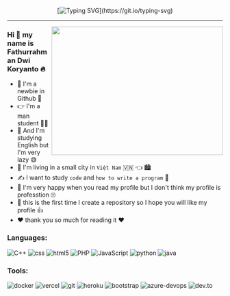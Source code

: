 <div align="center">

[![Typing SVG](https://readme-typing-svg.demolab.com?font=Jersey+15&size=30&pause=1000&color=DA00FF&background=9D56FF00&center=true&vCenter=true&repeat=true&random=false&width=435&lines=Welcome+To+My+Github+Profile.)](https://git.io/typing-svg)  

<div align="left">

<hr width="100%">
    
<img  align="right" src="https://user-images.githubusercontent.com/74038190/212750680-266fa8aa-39f1-4e8b-8873-7181dbaf3d7c.gif" width="400" height="300">

<div>
            <h3>Hi 👋 my name is Fathurrahman Dwi Koryanto 🔥</h3>
    </a>
    <ul>
        <li>
            🤗 I'm a newbie in Github 🥳
        </li>
        <li>
            👉 I'm a man student 👨‍🎓
        </li>
        <li>
            📝 And I'm studying English but I'm very lazy 😅
        </li>
        <li>
            🏡 I'm living in a small city in <code>Việt Nam</code> 🇻🇳 👈 🏙️
        </li>
        <li>
            ✍️ I want to study <code>code</code> and <code>how to write a program</code> 👀
        </li>
        <li>
            💯 I'm very happy when you read my profile but I don't think my profile is professtion 🙄
        </li>
        <li>
            💬 this is the first time I create a repository so I hope you will like my profile 👍
        </li>
        <li>
            ❤️ thank you so much for reading it ❤️
        </li>
    </ul>
    </div>
    <!-- <div>
        <h3 align="left">Languages and Tools:</h3>
        <p align="left"> <a href="https://azure.microsoft.com/en-in/" target="_blank" rel="noreferrer"> <img
                    src="https://www.vectorlogo.zone/logos/microsoft_azure/microsoft_azure-icon.svg" alt="azure"
                    width="40" height="40" /> </a> <a href="https://www.w3schools.com/cpp/" target="_blank"
                rel="noreferrer"> <img
                    src="https://raw.githubusercontent.com/devicons/devicon/master/icons/cplusplus/cplusplus-original.svg"
                    alt="cplusplus" width="40" height="40" /> </a> <a href="https://www.w3schools.com/css/"
                target="_blank" rel="noreferrer"> <img
                    src="https://raw.githubusercontent.com/devicons/devicon/master/icons/css3/css3-original-wordmark.svg"
                    alt="css3" width="40" height="40" /> </a> <a href="https://www.docker.com/" target="_blank"
                rel="noreferrer"> <img
                    src="https://raw.githubusercontent.com/devicons/devicon/master/icons/docker/docker-original-wordmark.svg"
                    alt="docker" width="40" height="40" /> </a> <a href="https://git-scm.com/" target="_blank"
                rel="noreferrer"> <img src="https://www.vectorlogo.zone/logos/git-scm/git-scm-icon.svg" alt="git"
                    width="40" height="40" /> </a> <a href="https://heroku.com" target="_blank" rel="noreferrer"> <img
                    src="https://www.vectorlogo.zone/logos/heroku/heroku-icon.svg" alt="heroku" width="40"
                    height="40" /> </a> <a href="https://www.w3.org/html/" target="_blank" rel="noreferrer"> <img
                    src="https://raw.githubusercontent.com/devicons/devicon/master/icons/html5/html5-original-wordmark.svg"
                    alt="html5" width="40" height="40" /> </a> <a href="https://www.java.com" target="_blank"
                rel="noreferrer"> <img
                    src="https://raw.githubusercontent.com/devicons/devicon/master/icons/java/java-original.svg"
                    alt="java" width="40" height="40" /> </a> <a href="https://www.linux.org/" target="_blank"
                rel="noreferrer"> <img
                    src="https://raw.githubusercontent.com/devicons/devicon/master/icons/linux/linux-original.svg"
                    alt="linux" width="40" height="40" /> </a> <a href="https://www.microsoft.com/en-us/sql-server"
                target="_blank" rel="noreferrer"> <img
                    src="https://www.svgrepo.com/show/303229/microsoft-sql-server-logo.svg" alt="mssql" width="40"
                    height="40" /> </a>
            <a href="https://getbootstrap.com" target="_blank" rel="noreferrer"> <img
                    src="https://raw.githubusercontent.com/devicons/devicon/master/icons/bootstrap/bootstrap-plain-wordmark.svg"
                    alt="bootstrap" width="40" height="40" /> </a>
            <a href="https://nodejs.org" target="_blank" rel="noreferrer"> <img
                    src="https://raw.githubusercontent.com/devicons/devicon/master/icons/nodejs/nodejs-original-wordmark.svg"
                    alt="nodejs" width="40" height="40" /> </a>
            <a href="https://cloud.google.com" target="_blank" rel="noreferrer"> <img
                    src="https://www.vectorlogo.zone/logos/google_cloud/google_cloud-icon.svg" alt="gcp" width="40"
                    height="40" /> </a>
        </p>
    </div> -->
    <div>
        <h3>Languages:</h3>
        <p style="text-align: left;">
            <img src="https://img.shields.io/badge/C%2B%2B-00599C?style=for-the-badge&logo=c%2B%2B&logoColor=white" alt="C++">
            <img src="https://img.shields.io/badge/CSS3-1572B6?style=for-the-badge&logo=css3&logoColor=white" alt="css">
            <img src="https://img.shields.io/badge/HTML5-E34F26?style=for-the-badge&logo=html5&logoColor=white" alt="html5">
            <img src="https://img.shields.io/badge/PHP-777BB4?style=for-the-badge&logo=php&logoColor=white" alt="PHP">
            <img src="https://img.shields.io/badge/JavaScript-323330?style=for-the-badge&logo=javascript&logoColor=F7DF1E" alt="JavaScript">
            <img src="https://img.shields.io/badge/Python-FFD43B?style=for-the-badge&logo=python&logoColor=blue" alt="python">
            <img src="https://img.shields.io/badge/Java-ED8B00?style=for-the-badge&logo=java&logoColor=white" alt="java">
        </p>
        <h3>Tools:</h3>
        <p>
            <img src="https://img.shields.io/badge/Docker-2CA5E0?style=for-the-badge&logo=docker&logoColor=white" alt="docker">
            <img src="https://img.shields.io/badge/Vercel-000000?style=for-the-badge&logo=vercel&logoColor=white" alt="vercel">
            <img src="https://img.shields.io/badge/GIT-E44C30?style=for-the-badge&logo=git&logoColor=white" alt="git">
            <img src="https://img.shields.io/badge/Heroku-430098?style=for-the-badge&logo=heroku&logoColor=white" alt="heroku">
            <img src="https://img.shields.io/badge/Bootstrap-563D7C?style=for-the-badge&logo=bootstrap&logoColor=white" alt="bootstrap">
            <img src="https://img.shields.io/badge/Azure_DevOps-0078D7?style=for-the-badge&logo=azure-devops&logoColor=white" alt="azure-devops">
            <img src="https://img.shields.io/badge/dev.to-0A0A0A?style=for-the-badge&logo=devdotto&logoColor=white" alt="dev.to">
        </p>
    </div>
